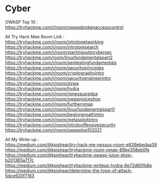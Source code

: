 # Cyber

OWASP Top 10 : <br>
  https://tryhackme.com/r/room/owaspbrokenaccesscontrol <br>

All Try Hack Mee Room Link :<br>
  https://tryhackme.com/r/room/introtonetworking <br>
  https://tryhackme.com/r/room/introtoresearch <br>
  https://tryhackme.com/r/room/startingoutincybersec <br>
  https://tryhackme.com/room/linuxfundamentalspart2 <br>
  https://tryhackme.com/r/room/pentestingfundamentals <br>
  https://tryhackme.com/r/room/securityprinciples <br>
  https://tryhackme.com/r/room/cryptographyintro <br>
  https://tryhackme.com/r/room/securityengineerintro <br>
  https://tryhackme.com/r/room/dvwa <br>
  https://tryhackme.com/r/room/hydra <br>
  https://tryhackme.com/r/room/rpnessusredux <br>
  https://tryhackme.com/r/room/owaspjuiceshop <br>
  https://tryhackme.com/r/room/furthernmap <br>
  https://tryhackme.com/r/room/linuxfundamentalspart1 <br>
  https://tryhackme.com/r/room/beginnerpathintro <br>
  https://tryhackme.com/r/room/metasploitintro <br>
  https://tryhackme.com/r/room/introtooffensivesecurity <br>
  https://tryhackme.com/r/room/owasptop102021 <br>

All My Write-up :<br>
  https://medium.com/@kpishear/try-hack-me-nessus-room-e839ebedaa39 <br>
  https://medium.com/@kpishear/tryhackme-room-nmap-89be358eb0fe <br>
  https://medium.com/@kpishear/tryhackme-owasp-juice-shop-b201365a717c <br>
  https://medium.com/@kpishear/tryhackme-writeup-hydra-6e72d60fb8e <br>
  https://medium.com/@kpishear/determine-the-type-of-attack-5dce920f7163 <br>
  
